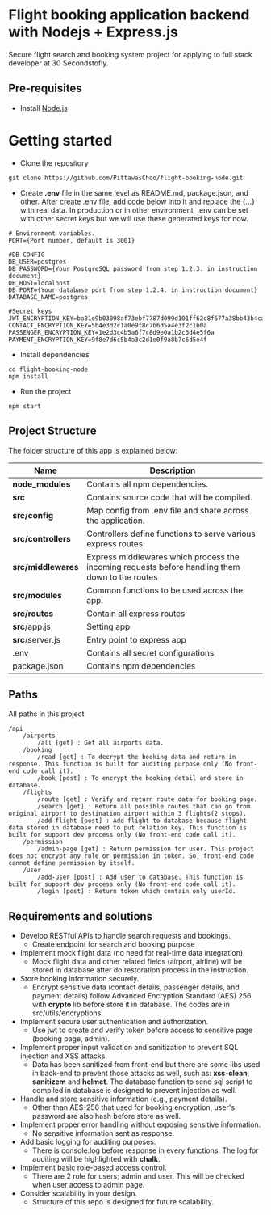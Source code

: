# Flight booking application backend with Nodejs + Express.js
Secure flight search and booking system project for applying to full stack developer at 30 Secondstofly.

## Pre-requisites
- Install [Node.js](https://nodejs.org/en/)

# Getting started
- Clone the repository
```
git clone https://github.com/PittawasChoo/flight-booking-node.git
```
- Create **.env** file in the same level as README.md, package.json, and other. After create .env file, add code below into it and replace the {...} with real data. In production or in other environment, .env can be set with other secret keys but we will use these generated keys for now.
```
# Environment variables.
PORT={Port number, default is 3001}

#DB CONFIG
DB_USER=postgres
DB_PASSWORD={Your PostgreSQL password from step 1.2.3. in instruction document}
DB_HOST=localhost
DB_PORT={Your database port from step 1.2.4. in instruction document}
DATABASE_NAME=postgres

#Secret keys
JWT_ENCRYPTION_KEY=ba81e9b03098af73ebf7787d099d101ff62c8f677a38bb43b4ca7f9dd8304ee1
CONTACT_ENCRYPTION_KEY=5b4e3d2c1a0e9f8c7b6d5a4e3f2c1b0a
PASSENGER_ENCRYPTION_KEY=1e2d3c4b5a6f7c8d9e0a1b2c3d4e5f6a
PAYMENT_ENCRYPTION_KEY=9f8e7d6c5b4a3c2d1e0f9a8b7c6d5e4f
```
- Install dependencies
```
cd flight-booking-node
npm install
```
- Run the project
```
npm start
```

## Project Structure
The folder structure of this app is explained below:

| Name | Description |
| ------------------------ | --------------------------------------------------------------------------------------------- |
| **node_modules** | Contains all npm dependencies. |
| **src** | Contains source code that will be compiled. |
| **src/config** | Map config from .env file and share across the application. |
| **src/controllers**| Controllers define functions to serve various express routes. |
| **src/middlewares** | Express middlewares which process the incoming requests before handling them down to the routes |
| **src/modules** | Common functions to be used across the app. |
| **src/routes** | Contain all express routes |
| **src**/app.js | Setting app |
| **src**/server.js | Entry point to express app |
| .env | Contains all secret configurations |
| package.json | Contains npm dependencies |

## Paths
All paths in this project
```
/api
    /airports
        /all [get] : Get all airports data.
    /booking
        /read [get] : To decrypt the booking data and return in response. This function is built for auditing purpose only (No front-end code call it).
        /book [post] : To encrypt the booking detail and store in database.
    /flights
        /route [get] : Verify and return route data for booking page.
        /search [get] : Return all possible routes that can go from original airport to destination airport within 3 flights(2 stops).
        /add-flight [post] : Add flight to database because flight data stored in database need to put relation key. This function is built for support dev process only (No front-end code call it).
    /permission
        /admin-page [get] : Return permission for user. This project does not encrypt any role or permission in token. So, front-end code cannot define permission by itself.
    /user
        /add-user [post] : Add user to database. This function is built for support dev process only (No front-end code call it).
        /login [post] : Return token which contain only userId.
```

## Requirements and solutions
- 	Develop RESTful APIs to handle search requests and bookings.
    - Create endpoint for search and booking purpose
- 	Implement mock flight data (no need for real-time data integration).
    - Mock flight data and other related fields (airport, airline) will be stored in database after do restoration process in the instruction.
- 	Store booking information securely.
    - Encrypt sensitive data (contact details, passenger details, and payment details) follow Advanced Encryption Standard (AES) 256 with **crypto** lib before store it in database. The codes are in src/utils/encryptions.
-   Implement secure user authentication and authorization.
    - Use jwt to create and verify token before access to sensitive page (booking page, admin).
-   Implement proper input validation and sanitization to prevent SQL injection and XSS attacks.
    - Data has been sanitized from front-end but there are some libs used in back-end to prevent those attacks as well, such as: **xss-clean**, **sanitizem** and **helmet**. The database function to send sql script to compiled in database is designed to prevent injection as well.
-   Handle and store sensitive information (e.g., payment details).
    - Other than AES-256 that used for booking encryption, user's password are also hash before store as well.
-   Implement proper error handling without exposing sensitive information.
    - No sensitive information sent as response.
-   Add basic logging for auditing purposes.
    - There is console.log before response in every functions. The log for auditing will be highlighted with **chalk**.
-   Implement basic role-based access control.
    - There are 2 role for users; admin and user. This will be checked when user access to admin page.
-   Consider scalability in your design.
    - Structure of this repo is designed for future scalability.
